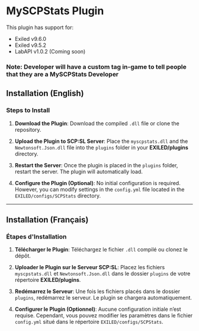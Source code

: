 
# MySCPStats Plugin

This plugin has support for:
- Exiled v9.6.0
- Exiled v9.5.2
- LabAPI v1.0.2 (Coming soon)

### Note: Developer will have a custom tag in-game to tell people that they are a MySCPStats Developer

## Installation (English)

### Steps to Install

1. **Download the Plugin**:
   Download the compiled `.dll` file or clone the repository.

2. **Upload the Plugin to SCP\:SL Server**:
   Place the `myscpstats.dll` and the `Newtonsoft.Json.dll` file into the `plugins` folder in your **EXILED/plugins** directory.

3. **Restart the Server**:
   Once the plugin is placed in the `plugins` folder, restart the server. The plugin will automatically load.

4. **Configure the Plugin (Optional)**:
   No initial configuration is required. However, you can modify settings in the `config.yml` file located in the `EXILED/configs/SCPStats` directory.

---

## Installation (Français)

### Étapes d'Installation

1. **Télécharger le Plugin**:
   Téléchargez le fichier `.dll` compilé ou clonez le dépôt.

2. **Uploader le Plugin sur le Serveur SCP\:SL**:
   Placez les fichiers `myscpstats.dll` et `Newtonsoft.Json.dll` dans le dossier `plugins` de votre répertoire **EXILED/plugins**.

3. **Redémarrez le Serveur**:
   Une fois les fichiers placés dans le dossier `plugins`, redémarrez le serveur. Le plugin se chargera automatiquement.

4. **Configurer le Plugin (Optionnel)**:
   Aucune configuration initiale n’est requise. Cependant, vous pouvez modifier les paramètres dans le fichier `config.yml` situé dans le répertoire `EXILED/configs/SCPStats`.


